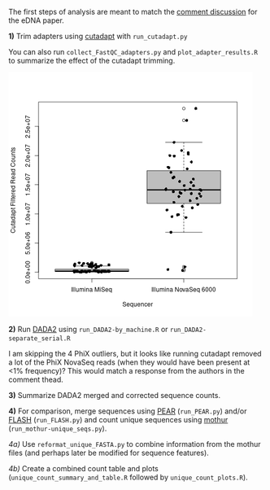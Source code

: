 The first steps of analysis are meant to match the [comment discussion](https://www.nature.com/articles/s41598-019-42455-9#article-comments) for the eDNA paper.

**1)** Trim adapters using [cutadapt](https://cutadapt.readthedocs.io/en/stable/) with `run_cutadapt.py`

You can also run `collect_FastQC_adapters.py` and `plot_adapter_results.R` to summarize the effect of the cutadapt trimming.

![Remaining Reads after Cutadapt](Cutadapt-filtered_read_counts-with_sequencer.png "Read Counts by Sequencer")

**2)** Run [DADA2](https://benjjneb.github.io/dada2/tutorial.html) using `run_DADA2-by_machine.R` or `run_DADA2-separate_serial.R`

I am skipping the 4 PhiX outliers, but it looks like running cutadapt removed a lot of the PhiX NovaSeq reads (when they would have been present at <1% frequency)?  This would match a response from the authors in the comment thead.

**3)** Summarize DADA2 merged and corrected sequence counts.

**4)** For comparison, merge sequences using [PEAR](https://cme.h-its.org/exelixis/web/software/pear/) (`run_PEAR.py`) and/or [FLASH](https://ccb.jhu.edu/software/FLASH/) (`run_FLASH.py`) and count unique sequences using [mothur](https://mothur.org/) (`run_mothur-unique_seqs.py`).

*4a)* Use `reformat_unique_FASTA.py` to combine information from the mothur files (and perhaps later be modified for sequence features).

*4b)* Create a combined count table and plots (`unique_count_summary_and_table.R` followed by `unique_count_plots.R`).

